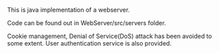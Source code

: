 This is java implementation of a webserver.

Code can be found out in WebServer/src/servers folder.

Cookie management, Denial of Service(DoS) attack has been avoided to some extent.
User authentication service is also provided.

  
